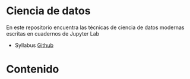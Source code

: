 # Ciencia de datos
En este repositorio encuentra las técnicas de ciencia de datos modernas escritas en cuadernos de Jupyter Lab
* Syllabus [Github](https://github.com/AprendizajeProfundo/Ciencia_de_datos/blob/main/Cuadernos/Syllabus_Ciencia_Datos.ipynb)

# Contenido
